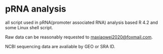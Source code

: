 # pRNA analysis
all script used in pRNA(promoter associated RNA) analysis based R 4.2 and some Linux shell script.

Raw data can be reasonably requested  to  maxiaowei2020@foxmail.com.

NCBI sequencing data are avaliable by GEO or SRA ID.


